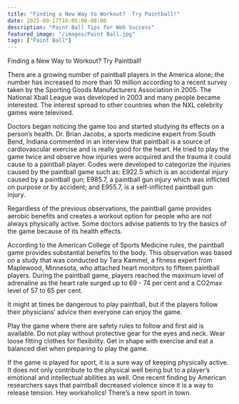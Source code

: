 ```yaml
---
title: "Finding a New Way to Workout?  Try Paintball!"
date: 2025-09-17T16:05:06-08:00
description: "Paint Ball Tips for Web Success"
featured_image: "/images/Paint Ball.jpg"
tags: ["Paint Ball"]
---
```


Finding a New Way to Workout?  Try Paintball!

There are a growing number of paintball players in the America alone; the number has increased to more than 10 million according to a recent survey taken by the Sporting Goods Manufacturers Association in 2005. The National Xball League was developed in 2003 and many people became interested. The interest spread to other countries when the NXL celebrity games were televised.

Doctors began noticing the game too and started studying its effects on a person’s health.  Dr. Brian Jacobs, a sports medicine expert from South Bend, Indiana commented in an interview that paintball is a source of cardiovascular exercise and is really good for the heart.  He tried to play the game twice and observe how injuries were acquired and the trauma it could cause to a paintball player.  Codes were developed to categorize the injuries caused by the paintball game such as: E922.5 which is an accidental injury caused by a paintball gun; E985.7, a paintball gun injury which was inflicted on purpose or by accident; and E955.7, is a self-inflicted paintball gun injury.

Regardless of the previous observations, the paintball game provides aerobic benefits and creates a workout option for people who are not always physically active. Some doctors advise patients to try the basics of the game because of its health effects.

According to the American College of Sports Medicine rules, the paintball game provides substantial benefits to the body.  This observation was based on a study that was conducted by Tara Kammel, a fitness expert from Maplewood, Minnesota, who attached heart monitors to fifteen paintball players.  During the paintball game, players reached the maximum level of adrenaline as the heart rate surged up to 69 - 74 per cent and a CO2max level of 57 to 65 per cent.

It might at times be dangerous to play paintball, but if the players follow their physicians’ advice then everyone can enjoy the game.

Play the game where there are safety rules to follow and first aid is available.
Do not play without protective gear for the eyes and neck. Wear loose fitting clothes for flexibility. Get in shape with exercise and eat a balanced diet when preparing to play the game.  

If the game is played for sport, it is a sure way of keeping physically active.  It does not only contribute to the physical well being but to a player’s emotional and intellectual abilities as well.  One recent finding by American researchers says that paintball decreased violence since it is a way to release tension.  Hey workaholics! There’s a new sport in town.


